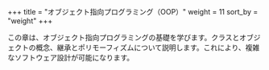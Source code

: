 +++
title = "オブジェクト指向プログラミング（OOP）"
weight = 11
sort_by = "weight"
+++

この章は、オブジェクト指向プログラミングの基礎を学びます。クラスとオブジェクトの概念、継承とポリモーフィズムについて説明します。これにより、複雑なソフトウェア設計が可能になります。

